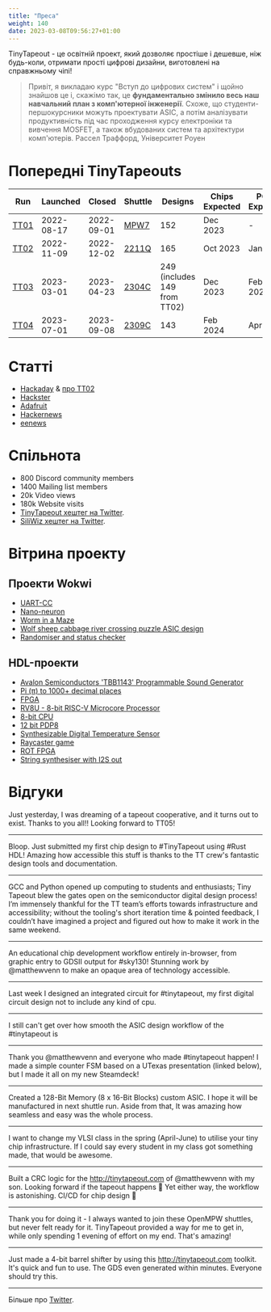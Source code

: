 ```yaml
---
title: "Преса"
weight: 140
date: 2023-03-08T09:56:27+01:00
---
```


TinyTapeout - це освітній проект, який дозволяє простіше і дешевше, ніж будь-коли, отримати прості цифрові дизайни, виготовлені на справжньому чіпі!

>Привіт, я викладаю курс "Вступ до цифрових систем" і щойно знайшов це і, скажімо так, це **фундаментально змінило весь наш навчальний план з комп'ютерної інженерії**. Схоже, що студенти-першокурсники можуть проектувати ASIC, а потім аналізувати продуктивність під час проходження курсу електроніки та вивчення MOSFET, а також вбудованих систем та архітектури комп'ютерів. Рассел Траффорд, Університет Роуен


# Попередні TinyTapeouts

| Run  | Launched    | Closed     | Shuttle | Designs | Chips Expected | PCBs Expected |
|------|-------------|------------|---------|---------|-------|------|
| [TT01](/chips/tt01) | 2022-08-17 | 2022-09-01 | [MPW7](https://efabless.com/shuttle-status)    | 152     | Dec 2023 | - |
| [TT02](/chips/tt02) | 2022-11-09 | 2022-12-02 | [2211Q](https://efabless.com/shuttle-status)   | 165     | Oct 2023 | Jan 2024 |
| [TT03](/chips/tt03) | 2023-03-01 | 2023-04-23 | [2304C](https://efabless.com/shuttle-status)   | 249 (includes 149 from TT02) | Dec 2023 | Feb 2024 |
| [TT04](/chips/tt04) | 2023-07-01 | 2023-09-08 | [2309C](https://efabless.com/shuttle-status)   | 143     | Feb 2024 | Apr 2024 |

# Статті

* [Hackaday](https://hackaday.com/2023/03/05/tiny-tapeout-3-get-your-own-chip-deign-to-a-fab/) & [про TT02](https://hackaday.com/2022/10/23/design-your-own-chip-with-tinytapeout/)
* [Hackster](https://www.hackster.io/news/matthew-venn-launches-tiny-tapeout-3-to-take-you-from-idea-to-chip-design-in-minutes-00e00946e10a)
* [Adafruit](https://blog.adafruit.com/2022/08/31/tinytapeout-making-it-easier-to-get-a-chip-design-manufactured-tinytapeout-matthewvenn/)
* [Hackernews](https://news.ycombinator.com/item?id=32617620)
* [eenews](https://www.eenewseurope.com/en/tinytapeout-boost-for-open-source-silicon-chip-design/)

# Спільнота

* 800 Discord community members
* 1400 Mailing list members
* 20k Video views
* 180k Website visits
* [TinyTapeout хештег на Twitter](https://twitter.com/search?q=tinytapeout).
* [SiliWiz хештег на Twitter](https://twitter.com/search?q=siliwiz).

# Вітрина проекту

## Проекти Wokwi

* [UART-CC](/chips/tt02/057)
* [Nano-neuron](/chips/tt02/066)
* [Worm in a Maze](/chips/tt02/084)
* [Wolf sheep cabbage river crossing puzzle ASIC design](/chips/tt02/111)
* [Randomiser and status checker](/chips/tt04/288)

## HDL-проекти

* [Avalon Semiconductors 'TBB1143' Programmable Sound Generator](/chips/tt02/024/)
* [Pi (π) to 1000+ decimal places](/chips/tt02/036)
* [FPGA](/chips/tt02/090)
* [RV8U - 8-bit RISC-V Microcore Processor](/chips/tt02/107)
* [8-bit CPU](/chips/tt02/085/)
* [12 bit PDP8](/chips/tt03/019)
* [Synthesizable Digital Temperature Sensor](/chips/tt03/047/)
* [Raycaster game](/chips/tt04/033)
* [ROT FPGA](/chips/tt04/197)
* [String synthesiser with I2S out](/chips/tt04/052)

# Відгуки

Just yesterday, I was dreaming of a tapeout cooperative, and it turns out to exist. Thanks to you all!! Looking forward to TT05!

----

Bloop. Just submitted my first chip design to #TinyTapeout  using #Rust  HDL! Amazing how accessible this stuff is thanks to the TT crew's fantastic design tools and documentation.

----

GCC and Python opened up computing to students and enthusiasts; Tiny Tapeout blew the gates open on the semiconductor digital design process! I’m immensely thankful for the TT team’s efforts towards infrastructure and accessibility; without the tooling's short iteration time & pointed feedback, I couldn’t have imagined a project and figured out how to make it work in the same weekend.

----

An educational chip development workflow entirely in-browser,
from graphic entry to GDSII output for #sky130! Stunning work by
@matthewvenn to make an opaque area of technology accessible.

---
Last week I designed an integrated circuit for #tinytapeout, my first digital circuit design not to include any kind of cpu.

---
I still can't get over how smooth the ASIC design workflow of the #tinytapeout is

---
Thank you @matthewvenn and everyone who made #tinytapeout happen! I made a simple counter FSM based on a UTexas presentation (linked below), but I made it all on my new Steamdeck!

---
Created a 128-Bit Memory (8 x 16-Bit Blocks) custom ASIC. I hope it will be manufactured in next shuttle run.
Aside from that, It was amazing how seamless and easy was the whole process.

---

I want to change my VLSI class in the spring (April-June) to utilise your tiny chip infrastructure. If I could say every student in my class got something made, that would be awesome.

---
Built a CRC logic for the http://tinytapeout.com of @matthewvenn with my son. Looking forward if the tapeout happens 🥰 Yet either way, the workflow is astonishing. CI/CD for chip design 🤯

---
Thank you for doing it - I always wanted to join these OpenMPW shuttles, but never felt ready for it. TinyTapeout provided a way for me to get in, while only spending 1 evening of effort on my end. That's amazing!

---
Just made a 4-bit barrel shifter by using this http://tinytapeout.com toolkit. It's quick and fun to use. The GDS even generated within minutes. Everyone should try this.

---

Більше про [Twitter](https://twitter.com/search?q=tinytapeout).
